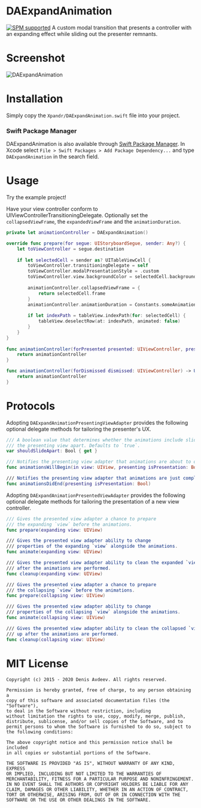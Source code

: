 # DAExpandAnimation
[![SPM supported](https://img.shields.io/badge/Swift%20Package%20Manager-compatible-brightgreen.svg)](https://swift.org/package-manager)
A custom modal transition that presents a controller with an expanding effect while sliding out the presenter remnants.
# Screenshot
![DAExpandAnimation](https://raw.githubusercontent.com/ifitdoesntwork/DAExpandAnimation/master/Xpandr/screencapture.gif)
# Installation
Simply copy the `Xpandr/DAExpandAnimation.swift` file into your project.
### Swift Package Manager
DAExpandAnimation is also available through [Swift Package Manager](https://github.com/apple/swift-package-manager/).
In Xcode select `File > Swift Packages > Add Package Dependency...` and type `DAExpandAnimation` in the search field.
# Usage
Try the example project!

Have your view controller conform to UIViewControllerTransitioningDelegate. Optionally set the `collapsedViewFrame`, the `expandedViewFrame` and the `animationDuration`.
```swift
private let animationController = DAExpandAnimation()

override func prepare(for segue: UIStoryboardSegue, sender: Any?) {
    let toViewController = segue.destination
    
    if let selectedCell = sender as? UITableViewCell {
        toViewController.transitioningDelegate = self
        toViewController.modalPresentationStyle = .custom
        toViewController.view.backgroundColor = selectedCell.backgroundColor
        
        animationController.collapsedViewFrame = {
            return selectedCell.frame
        }
        animationController.animationDuration = Constants.someAnimationDuration
        
        if let indexPath = tableView.indexPath(for: selectedCell) {
            tableView.deselectRow(at: indexPath, animated: false)
        }
    }
}
    
func animationController(forPresented presented: UIViewController, presenting: UIViewController, source: UIViewController) -> UIViewControllerAnimatedTransitioning? {
    return animationController
}

func animationController(forDismissed dismissed: UIViewController) -> UIViewControllerAnimatedTransitioning? {
    return animationController
}
```
# Protocols

Adopting `DAExpandAnimationPresentingViewAdapter` provides the following optional delegate methods for tailoring the presenter's UX.

```swift
/// A boolean value that determines whether the animations include sliding
/// the presenting view apart. Defaults to `true`.
var shouldSlideApart: Bool { get }

/// Notifies the presenting view adapter that animations are about to occur.
func animationsWillBegin(in view: UIView, presenting isPresentation: Bool)

/// Notifies the presenting view adapter that animations are just completed.
func animationsDidEnd(presenting isPresentation: Bool)
```
Adopting `DAExpandAnimationPresentedViewAdapter` provides the following optional delegate methods for tailoring the presentation of a new view controller.

```swift
/// Gives the presented view adapter a chance to prepare
/// the expanding `view` before the animations.
func prepare(expanding view: UIView)

/// Gives the presented view adapter ability to change
/// properties of the expanding `view` alongside the animations.
func animate(expanding view: UIView)

/// Gives the presented view adapter ability to clean the expanded `view` up
/// after the animations are performed.
func cleanup(expanding view: UIView)

/// Gives the presented view adapter a chance to prepare
/// the collapsing `view` before the animations.
func prepare(collapsing view: UIView)

/// Gives the presented view adapter ability to change
/// properties of the collapsing `view` alongside the animations.
func animate(collapsing view: UIView)

/// Gives the presented view adapter ability to clean the collapsed `view`
/// up after the animations are performed.
func cleanup(collapsing view: UIView)
```
# MIT License

	Copyright (c) 2015 - 2020 Denis Avdeev. All rights reserved.

	Permission is hereby granted, free of charge, to any person obtaining a
	copy of this software and associated documentation files (the "Software"),
	to deal in the Software without restriction, including
	without limitation the rights to use, copy, modify, merge, publish,
	distribute, sublicense, and/or sell copies of the Software, and to
	permit persons to whom the Software is furnished to do so, subject to
	the following conditions:

	The above copyright notice and this permission notice shall be included
	in all copies or substantial portions of the Software.

	THE SOFTWARE IS PROVIDED "AS IS", WITHOUT WARRANTY OF ANY KIND, EXPRESS
	OR IMPLIED, INCLUDING BUT NOT LIMITED TO THE WARRANTIES OF
	MERCHANTABILITY, FITNESS FOR A PARTICULAR PURPOSE AND NONINFRINGEMENT.
	IN NO EVENT SHALL THE AUTHORS OR COPYRIGHT HOLDERS BE LIABLE FOR ANY
	CLAIM, DAMAGES OR OTHER LIABILITY, WHETHER IN AN ACTION OF CONTRACT,
	TORT OR OTHERWISE, ARISING FROM, OUT OF OR IN CONNECTION WITH THE
	SOFTWARE OR THE USE OR OTHER DEALINGS IN THE SOFTWARE.
